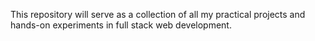 This repository will serve as a collection of all my practical projects and hands-on experiments in full stack web development.
